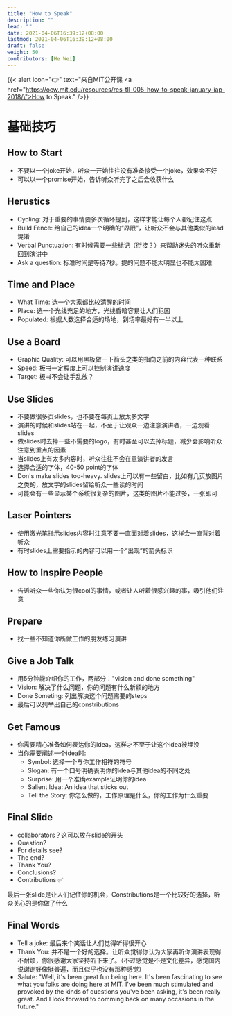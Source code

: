 ```yaml
---
title: "How to Speak"
description: ""
lead: ""
date: 2021-04-06T16:39:12+08:00
lastmod: 2021-04-06T16:39:12+08:00
draft: false
weight: 50
contributors: [He Wei]
---
```


{{< alert icon="👉" text="来自MIT公开课 <a href=\"https://ocw.mit.edu/resources/res-tll-005-how-to-speak-january-iap-2018/\">How to Speak</a>." />}}

# 基础技巧

## How to Start
+ 不要以一个joke开始，听众一开始往往没有准备接受一个joke，效果会不好
+ 可以以一个promise开始，告诉听众听完了之后会收获什么

## Herustics
+ Cycling: 对于重要的事情要多次循环提到，这样才能让每个人都记住这点
+ Build Fence: 给自己的idea一个明确的“界限”，让听众不会与其他类似的iead混淆
+ Verbal Punctuation: 有时候需要一些标记（衔接？）来帮助迷失的听众重新回到演讲中
+ Ask a question: 标准时间是等待7秒。提的问题不能太明显也不能太困难

## Time and Place
+ What Time: 选一个大家都比较清醒的时间
+ Place: 选一个光线充足的地方，光线昏暗容易让人们犯困
+ Populated: 根据人数选择合适的场地，到场率最好有一半以上

## Use a Board
+ Graphic Quality: 可以用黑板做一下箭头之类的指向之前的内容代表一种联系
+ Speed: 板书一定程度上可以控制演讲速度
+ Target: 板书不会让手乱放？

## Use Slides
+ 不要做很多页slides，也不要在每页上放太多文字
+ 演讲的时候和slides站在一起，不至于让观众一边注意演讲者，一边观看slides
+ 做slides时去掉一些不需要的logo，有时甚至可以去掉标题，减少会影响听众注意到重点的因素
+ 当slides上有太多内容时，听众往往不会在意演讲者的发言
+ 选择合适的字体，40-50 point的字体
+ Don's make slides too-heavy. slides上可以有一些留白，比如有几页放图片之类的，放文字的slides留给听众一些读的时间
+ 可能会有一些显示某个系统很复杂的图片，这类的图片不能过多，一张即可

## Laser Pointers
+ 使用激光笔指示slides内容时注意不要一直面对着slides，这样会一直背对着听众
+ 有时slides上需要指示的内容可以用一个“出现”的箭头标识

## How to Inspire People
+ 告诉听众一些你认为很cool的事情，或者让人听着很感兴趣的事，吸引他们注意

## Prepare
+ 找一些不知道你所做工作的朋友练习演讲

## Give a Job Talk
+ 用5分钟能介绍你的工作，两部分："vision and done something"
+ Vision: 解决了什么问题，你的问题有什么新颖的地方
+ Done Someting: 列出解决这个问题需要的steps
+ 最后可以列举出自己的constributions

## Get Famous
+ 你需要精心准备如何表达你的idea，这样才不至于让这个idea被埋没
+ 当你需要阐述一个idea时:
  + Symbol: 选择一个与你工作相符的符号
  + Slogan: 有一个口号明确表明你的idea与其他idea的不同之处
  + Surprise: 用一个准确example证明你的idea
  + Salient Idea: An idea that sticks out
  + Tell the Story: 你怎么做的，工作原理是什么，你的工作为什么重要

## Final Slide
+ collaborators？这可以放在slide的开头
+ Question? 
+ For details see?
+ The end?
+ Thank You?
+ Conclusions?
+ Contributions ✅

最后一张slide是让人们记住你的机会，Constributions是一个比较好的选择，听众关心的是你做了什么

## Final Words
+ Tell a joke: 最后来个笑话让人们觉得听得很开心
+ Thank You: 并不是一个好的选择。让听众觉得你认为大家再听你演讲表现得不耐烦，你很感谢大家坚持听下来了。（不过感觉是不是文化差异，感觉国内说谢谢好像挺普遍，而且似乎也没有那种感觉）
+ Salute: "Well, it's been great fun being here. It's been fascinating to see what you folks are doing here at MIT. I've been much stimulated and provoked by the kinds of questions you've been asking, it's been really great. And I look forward to comming back on many occasions in the future."